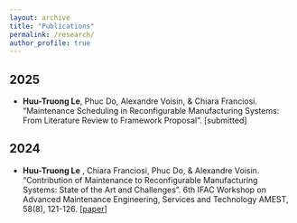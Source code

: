 ```yaml
---
layout: archive
title: "Publications"
permalink: /research/
author_profile: true
---
```


<!-- {% if site.author.googlescholar %}
  <div class="wordwrap">You can also find my articles on <a href="{{site.author.googlescholar}}">my Google Scholar profile</a>.</div>
{% endif %} -->
## 2025
* **Huu-Truong Le**, Phuc Do, Alexandre Voisin, & Chiara Franciosi. “Maintenance Scheduling in Reconfigurable Manufacturing Systems: From Literature Review to Framework Proposal”. [submitted]
## 2024
* **Huu-Truong Le** , Chiara Franciosi, Phuc Do, & Alexandre Voisin. “Contribution of Maintenance to Reconfigurable Manufacturing Systems: State of the Art and Challenges”. 6th IFAC Workshop on Advanced Maintenance Engineering, Services and Technology AMEST, 58(8), 121-126. [[paper](https://www.sciencedirect.com/science/article/pii/S2405896324007778)]